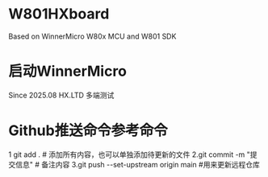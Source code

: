 # W801HXboard
Based on WinnerMicro W80x MCU and W801 SDK

# 启动WinnerMicro  
Since 2025.08
HX.LTD
多端测试


# Github推送命令参考命令
 1 git add .  # 添加所有内容，也可以单独添加待更新的文件
 2.git commit -m "提交信息" # 备注内容
 3.git push --set-upstream origin main  #用来更新远程仓库
